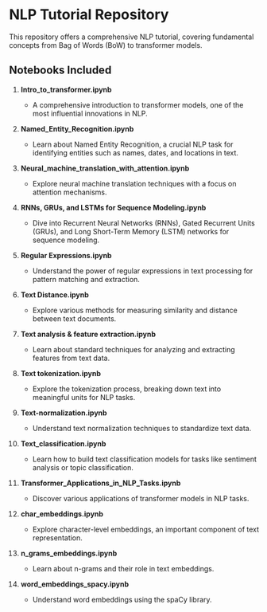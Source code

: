 # NLP Tutorial Repository

 This repository offers a comprehensive NLP tutorial, covering fundamental concepts from Bag of Words (BoW) to transformer models.
 

## Notebooks Included

1. **Intro_to_transformer.ipynb**
   - A comprehensive introduction to transformer models, one of the most influential innovations in NLP.

2. **Named_Entity_Recognition.ipynb**
   - Learn about Named Entity Recognition, a crucial NLP task for identifying entities such as names, dates, and locations in text.

3. **Neural_machine_translation_with_attention.ipynb**
   - Explore neural machine translation techniques with a focus on attention mechanisms.

4. **RNNs, GRUs, and LSTMs for Sequence Modeling.ipynb**
   - Dive into Recurrent Neural Networks (RNNs), Gated Recurrent Units (GRUs), and Long Short-Term Memory (LSTM) networks for sequence modeling.

5. **Regular Expressions.ipynb**
   - Understand the power of regular expressions in text processing for pattern matching and extraction.

6. **Text Distance.ipynb**
   - Explore various methods for measuring similarity and distance between text documents.

7. **Text analysis & feature extraction.ipynb**
   - Learn about standard techniques for analyzing and extracting features from text data.

8. **Text tokenization.ipynb**
   - Explore the tokenization process, breaking down text into meaningful units for NLP tasks.

9. **Text-normalization.ipynb**
   - Understand text normalization techniques to standardize text data.

10. **Text_classification.ipynb**
    - Learn how to build text classification models for tasks like sentiment analysis or topic classification.

11. **Transformer_Applications_in_NLP_Tasks.ipynb**
    - Discover various applications of transformer models in NLP tasks.

12. **char_embeddings.ipynb**
    - Explore character-level embeddings, an important component of text representation.

13. **n_grams_embeddings.ipynb**
    - Learn about n-grams and their role in text embeddings.

14. **word_embeddings_spacy.ipynb**
    - Understand word embeddings using the spaCy library.
